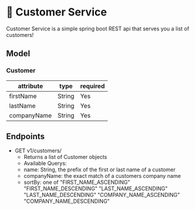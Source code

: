 # 💁 Customer Service

Customer Service is a simple spring boot REST api that serves you a list of customers!

## Model
### Customer  
|  attribute  |  type   | required  |
|-------------|---------|-----------|
| firstName   | String  |    Yes    |
| lastName    | String  |    Yes    |
| companyName | String  |    Yes    |

## Endpoints
* GET v1/customers/
  * Returns a list of Customer objects
  * Available Querys:
  *    name: String, the prefix of the first or last name of a customer
  *    companyName: the exact match of a customers company name
  *    sortBy: one of "FIRST_NAME_ASCENDING" "FIRST_NAME_DESCENDING" "LAST_NAME_ASCENDING" "LAST_NAME_DESCENDING" "COMPANY_NAME_ASCENDING" "COMPANY_NAME_DESCENDING"
